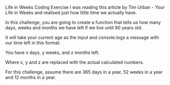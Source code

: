 Life in Weeks Coding Exercise
I was reading this article by Tim Urban - Your Life in Weeks and realised just how little time we actually have.

In this challenge, you are going to create a function that tells us how many days, weeks and months we have left if we live until 90 years old.



It will take your current age as the input and console.logs a message with our time left in this format:

You have x days, y weeks, and z months left.

Where x, y and z are replaced with the actual calculated numbers.



For this challenge, assume there are 365 days in a year, 52 weeks in a year and 12 months in a year.
